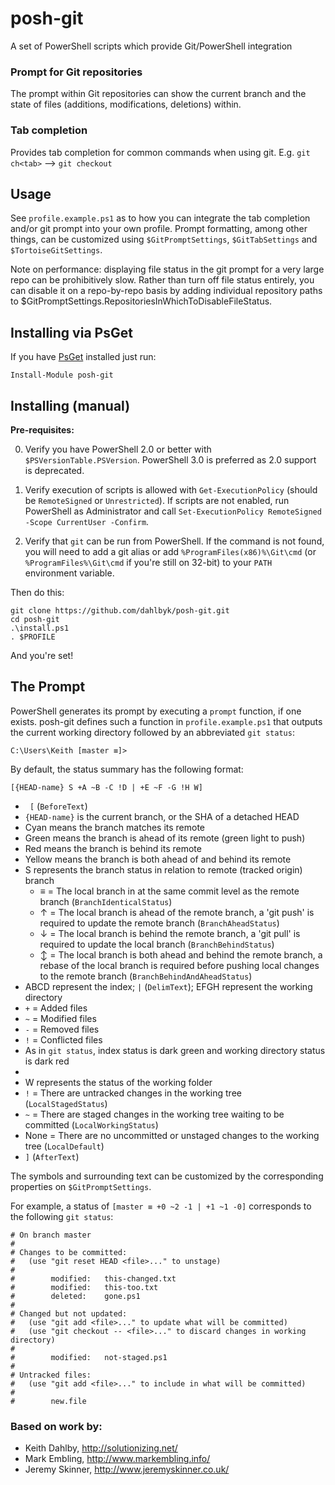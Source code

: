 posh-git
========

A set of PowerShell scripts which provide Git/PowerShell integration

### Prompt for Git repositories
   The prompt within Git repositories can show the current branch and the state of files (additions, modifications, deletions) within.

### Tab completion
   Provides tab completion for common commands when using git.
   E.g. `git ch<tab>` --> `git checkout`

Usage
-----

See `profile.example.ps1` as to how you can integrate the tab completion and/or git prompt into your own profile.
Prompt formatting, among other things, can be customized using `$GitPromptSettings`, `$GitTabSettings` and `$TortoiseGitSettings`.

Note on performance: displaying file status in the git prompt for a very large repo can be prohibitively slow. Rather than turn off file status entirely, you can disable it on a repo-by-repo basis by adding individual repository paths to $GitPromptSettings.RepositoriesInWhichToDisableFileStatus.

Installing via PsGet
--------------------

If you have [PsGet](http://psget.net/) installed just run:

```
Install-Module posh-git
```

Installing (manual)
-------------------

**Pre-requisites:**

0. Verify you have PowerShell 2.0 or better with `$PSVersionTable.PSVersion`. PowerShell 3.0 is preferred as 2.0 support is deprecated.

1. Verify execution of scripts is allowed with `Get-ExecutionPolicy` (should be `RemoteSigned` or `Unrestricted`). If scripts are not enabled, run PowerShell as Administrator and call `Set-ExecutionPolicy RemoteSigned -Scope CurrentUser -Confirm`.

2. Verify that `git` can be run from PowerShell.
   If the command is not found, you will need to add a git alias or add `%ProgramFiles(x86)%\Git\cmd`
   (or `%ProgramFiles%\Git\cmd` if you're still on 32-bit) to your `PATH` environment variable.

Then do this:

```
git clone https://github.com/dahlbyk/posh-git.git
cd posh-git
.\install.ps1
. $PROFILE
```

And you're set!

The Prompt
----------

PowerShell generates its prompt by executing a `prompt` function, if one exists. posh-git defines such a function in `profile.example.ps1` that outputs the current working directory followed by an abbreviated `git status`:

    C:\Users\Keith [master ≡]>

By default, the status summary has the following format:

    [{HEAD-name} S +A ~B -C !D | +E ~F -G !H W]

* ` [` (`BeforeText`)
* `{HEAD-name}` is the current branch, or the SHA of a detached HEAD
 * Cyan means the branch matches its remote
 * Green means the branch is ahead of its remote (green light to push)
 * Red means the branch is behind its remote
 * Yellow means the branch is both ahead of and behind its remote
* S represents the branch status in relation to remote (tracked origin) branch
  * ≡ = The local branch in at the same commit level as the remote branch (`BranchIdenticalStatus`)
  * ↑ = The local branch is ahead of the remote branch, a 'git push' is required to update the remote branch (`BranchAheadStatus`)
  * ↓ = The local branch is behind the remote branch, a 'git pull' is required to update the local branch (`BranchBehindStatus`)
  * ↕ = The local branch is both ahead and behind the remote branch, a rebase of the local branch is required before pushing local changes to the remote branch (`BranchBehindAndAheadStatus`)
* ABCD represent the index; ` | ` (`DelimText`); EFGH represent the working directory
 * `+` = Added files
 * `~` = Modified files
 * `-` = Removed files
 * `!` = Conflicted files
 * As in `git status`, index status is dark green and working directory status is dark red
* 
* W represents the status of the working folder
 * `!` = There are untracked changes in the working tree (`LocalStagedStatus`)
 * `~` = There are staged changes in the working tree waiting to be committed (`LocalWorkingStatus`)
 * None = There are no uncommitted or unstaged changes to the working tree (`LocalDefault`)
* `]` (`AfterText`)

The symbols and surrounding text can be customized by the corresponding properties on `$GitPromptSettings`.

For example, a status of `[master ≡ +0 ~2 -1 | +1 ~1 -0]` corresponds to the following `git status`:

    # On branch master
    #
    # Changes to be committed:
    #   (use "git reset HEAD <file>..." to unstage)
    #
    #        modified:   this-changed.txt
    #        modified:   this-too.txt
    #        deleted:    gone.ps1
    #
    # Changed but not updated:
    #   (use "git add <file>..." to update what will be committed)
    #   (use "git checkout -- <file>..." to discard changes in working directory)
    #
    #        modified:   not-staged.ps1
    #
    # Untracked files:
    #   (use "git add <file>..." to include in what will be committed)
    #
    #        new.file

### Based on work by:

 - Keith Dahlby, http://solutionizing.net/
 - Mark Embling, http://www.markembling.info/
 - Jeremy Skinner, http://www.jeremyskinner.co.uk/

